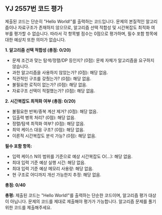 ## YJ 2557번 코드 평가

제출된 코드는 단순히 "Hello World!"를 출력하는 코드입니다.  문제의 본질적인 알고리즘이나 자료구조가 존재하지 않으므로, 알고리즘 선택 적합성 및 시간복잡도 최적화 여부를 평가할 수 없습니다.  따라서 각 항목별 점수는 0점으로 평가하며,  필수 포함 항목에 대한 예상치 또한 의미가 없습니다.


**1. 알고리즘 선택 적합성 (총점: 0/20)**

* 문제 조건과 맞는 탐색/정렬/DP 등인지? (0점):  문제 자체가 알고리즘을 요구하지 않습니다.
* 과한 알고리즘을 사용하지 않았는가? (0점): 해당 없음.
* 직관적인 구조를 갖췄는가? (0점): 해당 없음.
* 불필요한 로직이 없는가? (0점): 해당 없음.
* 자료구조 선택이 적절했는가? (0점): 해당 없음.


**2. 시간복잡도 최적화 여부 (총점: 0/20)**

* 불필요한 반복/중복 계산 제거? (0점): 해당 없음.
* 입출력 병목 처리? (0점): 해당 없음.
* 정렬/탐색 최적화 여부? (0점): 해당 없음.
* 최악 케이스 대응 구조? (0점): 해당 없음.
* 이론적 시간복잡도 분석 가능? (0점): 해당 없음.


**필수 포함 항목:**

* 입력 케이스 N의 범위를 기준으로 예상 시간복잡도 O(...):  해당 없음.
* 최대 입력 기준 예상 실행 시간: 해당 없음.
* 최대 입력 기준 예상 메모리 사용량: 해당 없음.
* 현 구조로 어디까지 개선 가능한지 추정: 해당 없음.


**총점: 0/40**

**총평:** 제출된 코드는 "Hello World!"를 출력하는 단순한 코드이며, 알고리즘 평가 대상이 아닙니다. 문제의 코드를 제대로 제출해야 평가가 가능합니다.  알고리즘 문제를 풀기 위한 코드를 제출해주세요.
